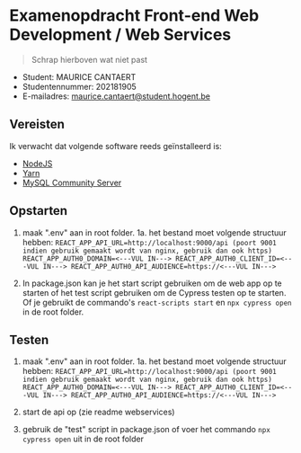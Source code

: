 # Examenopdracht Front-end Web Development / Web Services

> Schrap hierboven wat niet past

- Student: MAURICE CANTAERT
- Studentennummer: 202181905
- E-mailadres: maurice.cantaert@student.hogent.be

## Vereisten

Ik verwacht dat volgende software reeds geïnstalleerd is:

- [NodeJS](https://nodejs.org)
- [Yarn](https://yarnpkg.com)
- [MySQL Community Server](https://dev.mysql.com/downloads/mysql/)

## Opstarten

1. maak ".env" aan in root folder.
1a. het bestand moet volgende structuur hebben:
`REACT_APP_API_URL=http://localhost:9000/api (poort 9001 indien gebruik gemaakt wordt van nginx, gebruik dan ook https)
REACT_APP_AUTH0_DOMAIN=<---VUL IN--->
REACT_APP_AUTH0_CLIENT_ID=<---VUL IN--->
REACT_APP_AUTH0_API_AUDIENCE=https://<---VUL IN--->`

2. In package.json kan je het start script gebruiken om de web app op te starten of het test script gebruiken om de Cypress testen op te starten.
Of je gebruikt de commando's `react-scripts start` en `npx cypress open` in de root folder.

## Testen

1. maak ".env" aan in root folder.
1a. het bestand moet volgende structuur hebben:
`REACT_APP_API_URL=http://localhost:9000/api (poort 9001 indien gebruik gemaakt wordt van nginx, gebruik dan ook https)
REACT_APP_AUTH0_DOMAIN=<---VUL IN--->
REACT_APP_AUTH0_CLIENT_ID=<---VUL IN--->
REACT_APP_AUTH0_API_AUDIENCE=https://<---VUL IN--->`

2. start de api op (zie readme webservices)
3. gebruik de "test" script in package.json of voer het commando `npx cypress open` uit in de root folder 
